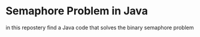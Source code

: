 # Semaphore Problem in Java 
in this repostery find a Java code that solves the binary semaphore problem
